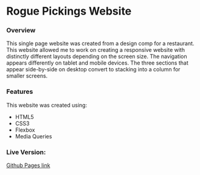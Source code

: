 # Rogue Pickings Website

### Overview
This single page website was created from a design comp for a restaurant.  This website allowed me to work on creating a responsive website with distinctly different layouts depending on the screen size.  The navigation appears differently on tablet and mobile devices.  The three sections that appear side-by-side on desktop convert to stacking into a column for smaller screens.

### Features
This website was created using:
- HTML5
- CSS3
- Flexbox
- Media Queries

### Live Version:

[Github Pages link](https://whimsicurl-creations.github.io/206-rogue-pickings/)
